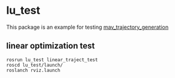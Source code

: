 # lu_test
This package is an example for testing [mav_trajectory_generation](http://github.com/ethz-asl/mav_trajectory_generation)
## linear optimization test
```
rosrun lu_test linear_traject_test
roscd lu_test/launch/
roslanch rviz.launch
```
